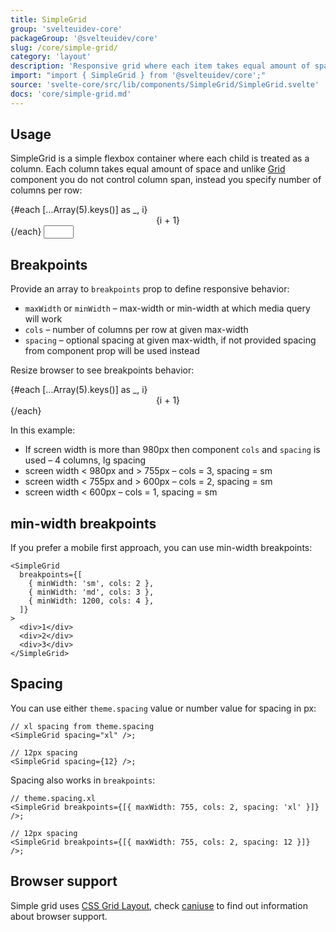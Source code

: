 ```yaml
---
title: SimpleGrid
group: 'svelteuidev-core'
packageGroup: '@svelteuidev/core'
slug: /core/simple-grid/
category: 'layout'
description: 'Responsive grid where each item takes equal amount of space'
import: "import { SimpleGrid } from '@svelteuidev/core';"
source: 'svelte-core/src/lib/components/SimpleGrid/SimpleGrid.svelte'
docs: 'core/simple-grid.md'
---
```


<script>
    import { SimpleGrid, Center, InputWrapper } from '@svelteuidev/core';
    import { Heading, Preview } from 'components';

    let cols = 3

    const simpleGrid = `
    <script>
        import { SimpleGrid } from '@svelteuidev/core'
    <\/script>


    <SimpleGrid cols={cols}>
        {#each [...Array(5).keys()] as _, i}
            <Center override={{ bc: 'AliceBlue', padding: '$12', color: '$blue600' }}>{i + 1}<\/Center>
        {/each}
    <\/SimpleGrid>
    `
    const simpleGridBreakpoints = `
    <script>
        import { SimpleGrid } from '@svelteuidev/core'
    <\/script>

    <SimpleGrid
        breakpoints={[
            { maxWidth: 980, cols: 3, spacing: 'md' },
            { maxWidth: 755, cols: 2, spacing: 'sm' },
            { maxWidth: 600, cols: 1, spacing: 'sm' }
        ]}
        cols={3}
    >
        {#each [...Array(5).keys()] as _, i}
            <Center override={{ bc: 'AliceBlue', padding: '$12', color: '$blue600' }}>{i + 1}<\/Center>
        {/each}
    <\/SimpleGrid>
    `
</script>

<Heading />

## Usage

SimpleGrid is a simple flexbox container where each child is treated as a column.
Each column takes equal amount of space and unlike [Grid](/core/grid/) component you do not control column span,
instead you specify number of columns per row:

<Preview cols={1} width={100} code={simpleGrid}>
    <SimpleGrid cols={cols}>
        {#each [...Array(5).keys()] as _, i}
            <Center override={{ bc: 'AliceBlue', padding: '$12', color: '$blue600' }}>{i + 1}</Center>
        {/each}
    </SimpleGrid>
    <InputWrapper label='Cols' override={{ input: {w: '100%', py: '$5'}}}>
        <input type='number' min='1' max='5' bind:value={cols} />
    </InputWrapper>
</Preview>

## Breakpoints

Provide an array to `breakpoints` prop to define responsive behavior:

- `maxWidth` or `minWidth` – max-width or min-width at which media query will work
- `cols` – number of columns per row at given max-width
- `spacing` – optional spacing at given max-width, if not provided spacing from component prop will be used instead

Resize browser to see breakpoints behavior:

<Preview cols={1} width={100} code={simpleGridBreakpoints}>
    <SimpleGrid
        breakpoints={[
            { maxWidth: 980, cols: 3, spacing: 'md' },
            { maxWidth: 755, cols: 2, spacing: 'sm' },
            { maxWidth: 600, cols: 1, spacing: 'sm' }
        ]}
        cols={3}
    >
        {#each [...Array(5).keys()] as _, i}
            <Center override={{ bc: 'AliceBlue', padding: '$12', color: '$blue600' }}>{i + 1}</Center>
        {/each}
    </SimpleGrid>
</Preview>

In this example:

- If screen width is more than 980px then component `cols` and `spacing` is used – 4 columns, lg spacing
- screen width < 980px and > 755px – cols = 3, spacing = sm
- screen width < 755px and > 600px – cols = 2, spacing = sm
- screen width < 600px – cols = 1, spacing = sm

## min-width breakpoints

If you prefer a mobile first approach, you can use min-width breakpoints:

```svelte
<SimpleGrid
  breakpoints={[
    { minWidth: 'sm', cols: 2 },
    { minWidth: 'md', cols: 3 },
    { minWidth: 1200, cols: 4 },
  ]}
>
  <div>1</div>
  <div>2</div>
  <div>3</div>
</SimpleGrid>
```

## Spacing

You can use either `theme.spacing` value or number value for spacing in px:

```svelte
// xl spacing from theme.spacing
<SimpleGrid spacing="xl" />;

// 12px spacing
<SimpleGrid spacing={12} />;
```

Spacing also works in `breakpoints`:

```svelte
// theme.spacing.xl
<SimpleGrid breakpoints={[{ maxWidth: 755, cols: 2, spacing: 'xl' }]} />;

// 12px spacing
<SimpleGrid breakpoints={[{ maxWidth: 755, cols: 2, spacing: 12 }]} />;
```

## Browser support

Simple grid uses [CSS Grid Layout](https://developer.mozilla.org/en-US/docs/Web/CSS/CSS_Grid_Layout),
check [caniuse](https://caniuse.com/css-grid) to find out information about browser support.